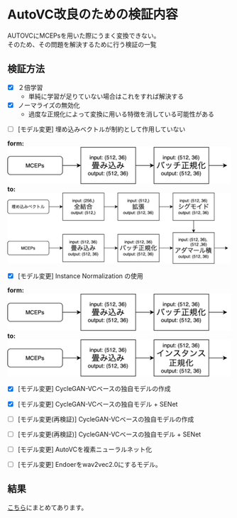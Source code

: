 # AutoVC改良のための検証内容

AUTOVCにMCEPsを用いた際にうまく変換できない。  
そのため、その問題を解決するために行う検証の一覧

## 検証方法

- [x] ２倍学習
  - 単純に学習が足りていない場合はこれをすれば解決する
- [x] ノーマライズの無効化
  - 過度な正規化によって変換に用いる特徴を消している可能性がある
<!-- - [ ] モデルの変更
  - [ ] 特徴の入力の仕方の変更
    - 埋め込みベクトルを linear -> sigmoid をしたのち MCEPをConvしたチャンネルにそれをかけるAttention的な構造を用いる
  - [ ] ボトルネック部分をさらに圧縮する
  - [ ] ボトルネック部分を Vector Quantised する。 -->
- [ ] [モデル変更] 埋め込みベクトルが制約として作用していない

**form:**
![](../images/もともと.png)
**to:**
![](../images/emb_se.png)

- [x] [モデル変更] Instance Normalization の使用

**form:**
![](../images/もともと.png)
**to:**
![](../images/instnorm.png)

- [x] [モデル変更] CycleGAN-VCベースの独自モデルの作成
- [x] [モデル変更] CycleGAN-VCベースの独自モデル + SENet 

- [ ] [モデル変更(再検証)] CycleGAN-VCベースの独自モデルの作成
- [ ] [モデル変更(再検証)] CycleGAN-VCベースの独自モデル + SENet 

- [ ] [モデル変更] AutoVCを複素ニューラルネット化
- [ ] [モデル変更] Endoerをwav2vec2.0にするモデル。

<!-- 
- [ ] [モデル変更] PostNetの改良

- [ ] [モデル変更] 2DConvの追加


**form2:**
![](../images/もともと2.png)
これが五個連なっています。

  - [ ] [案1] 2DConvの追加

  - [ ] [案2] 残差構造

![](../images/res.png) -->

## 結果
[こちら](https://suzukidaishi.github.io/PD3_results/)にまとめてあります。  